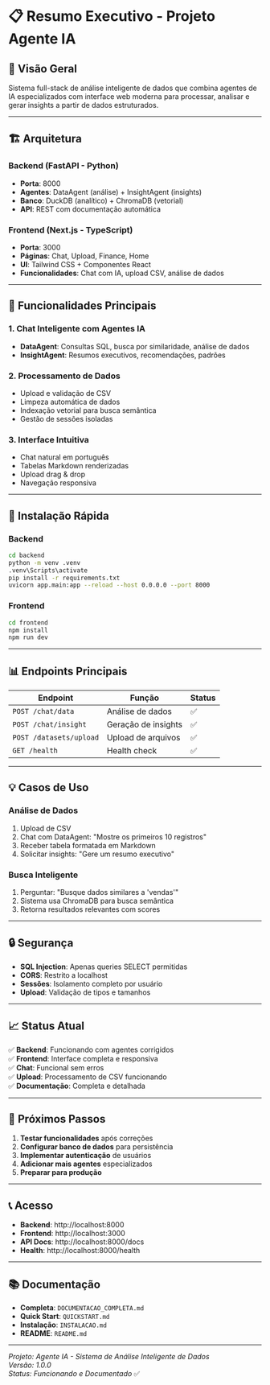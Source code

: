 # 📋 Resumo Executivo - Projeto Agente IA

## 🎯 **Visão Geral**

Sistema full-stack de análise inteligente de dados que combina agentes de IA especializados com interface web moderna para processar, analisar e gerar insights a partir de dados estruturados.

---

## 🏗️ **Arquitetura**

### **Backend (FastAPI - Python)**

- **Porta**: 8000
- **Agentes**: DataAgent (análise) + InsightAgent (insights)
- **Banco**: DuckDB (analítico) + ChromaDB (vetorial)
- **API**: REST com documentação automática

### **Frontend (Next.js - TypeScript)**

- **Porta**: 3000
- **Páginas**: Chat, Upload, Finance, Home
- **UI**: Tailwind CSS + Componentes React
- **Funcionalidades**: Chat com IA, upload CSV, análise de dados

---

## 🚀 **Funcionalidades Principais**

### **1. Chat Inteligente com Agentes IA**

- **DataAgent**: Consultas SQL, busca por similaridade, análise de dados
- **InsightAgent**: Resumos executivos, recomendações, padrões

### **2. Processamento de Dados**

- Upload e validação de CSV
- Limpeza automática de dados
- Indexação vetorial para busca semântica
- Gestão de sessões isoladas

### **3. Interface Intuitiva**

- Chat natural em português
- Tabelas Markdown renderizadas
- Upload drag & drop
- Navegação responsiva

---

## 🔧 **Instalação Rápida**

### **Backend**

```bash
cd backend
python -m venv .venv
.venv\Scripts\activate
pip install -r requirements.txt
uvicorn app.main:app --reload --host 0.0.0.0 --port 8000
```

### **Frontend**

```bash
cd frontend
npm install
npm run dev
```

---

## 📊 **Endpoints Principais**

| Endpoint                | Função              | Status |
| ----------------------- | ------------------- | ------ |
| `POST /chat/data`       | Análise de dados    | ✅     |
| `POST /chat/insight`    | Geração de insights | ✅     |
| `POST /datasets/upload` | Upload de arquivos  | ✅     |
| `GET /health`           | Health check        | ✅     |

---

## 💡 **Casos de Uso**

### **Análise de Dados**

1. Upload de CSV
2. Chat com DataAgent: "Mostre os primeiros 10 registros"
3. Receber tabela formatada em Markdown
4. Solicitar insights: "Gere um resumo executivo"

### **Busca Inteligente**

1. Perguntar: "Busque dados similares a 'vendas'"
2. Sistema usa ChromaDB para busca semântica
3. Retorna resultados relevantes com scores

---

## 🔒 **Segurança**

- **SQL Injection**: Apenas queries SELECT permitidas
- **CORS**: Restrito a localhost
- **Sessões**: Isolamento completo por usuário
- **Upload**: Validação de tipos e tamanhos

---

## 📈 **Status Atual**

✅ **Backend**: Funcionando com agentes corrigidos  
✅ **Frontend**: Interface completa e responsiva  
✅ **Chat**: Funcional sem erros  
✅ **Upload**: Processamento de CSV funcionando  
✅ **Documentação**: Completa e detalhada

---

## 🚧 **Próximos Passos**

1. **Testar funcionalidades** após correções
2. **Configurar banco de dados** para persistência
3. **Implementar autenticação** de usuários
4. **Adicionar mais agentes** especializados
5. **Preparar para produção**

---

## 📞 **Acesso**

- **Backend**: http://localhost:8000
- **Frontend**: http://localhost:3000
- **API Docs**: http://localhost:8000/docs
- **Health**: http://localhost:8000/health

---

## 📚 **Documentação**

- **Completa**: `DOCUMENTACAO_COMPLETA.md`
- **Quick Start**: `QUICKSTART.md`
- **Instalação**: `INSTALACAO.md`
- **README**: `README.md`

---

_Projeto: Agente IA - Sistema de Análise Inteligente de Dados_  
_Versão: 1.0.0_  
_Status: Funcionando e Documentado_ ✅
